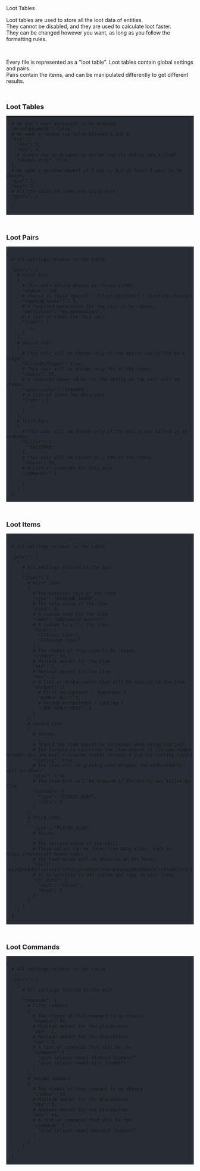 <div class="header spacer">Loot Tables</div>
<div>
  <p style="margin-top: 15px;">Loot tables are used to store all the loot data of entities.<br>
    They cannot be disabled, and they are used to calculate loot faster.<br>
    They can be changed however you want, as long as you follow the formatting rules.</p>

  <br>

  <p>Every file is represented as a "loot table". Loot tables contain global settings and pairs.<br>
    Pairs contain the items, and can be manipulated differently to get different results.</p>
</div>

<div style="font-size:18px; font-weight: bold; margin-top: 50px;">Loot Tables</div>
<pre style="background-color:#282c34;"><code class="json">{
  # We don't want equipment to be dropped.
  "dropEquipment": false,
  # We want a random exp value between 5 and 8.
  "exp":{
    "min": 5,
    "max": 8,
    # Should exp be dropped no matter how the entity was killed?
    "always-drop": true
  },
  # We want a maximum amount of 2 pairs, but at least 1 pair to be chosen.
  "min": 1,
  "max": 2,
  # All the pairs of items are going here
  "pairs": [
  ...
  ]
}
</code></pre>


<div style="font-size:18px; font-weight: bold; margin-top: 50px;">Loot Pairs</div>
<pre style="background-color:#282c34;"><code class="json">
{
  # All settings related to the table
  ...
  "pairs": [
    # First Pair
    {
      # This pair should always be chosen (100%)
      "chance": 100,
      # Chance is [base-chance] + ([looting-level] * [looting-chance])
      "lootingChance": 2.5,
      # A required permission for the pair to be chosen.
      "permission": "my.permission",
      # A list of items for this pair
      "items": [
        ...
      ]
    },
    # Second Pair
    {
      # This pair will be chosen only if the entity was killed by a player.
      "killedByPlayer": true,
      # This pair will be chosen only 50% of the times.
      "chance": 50,
      # A required spawn cause for the entity so the pair will be chosen.
      "spawn-cause": "SPAWNER",
      # A list of items for this pair
      "items": [
        ...
      ]
    },
    # Third Pair
    {
      # This pair will be chosen only if the entity was killed by an enderman.
      "killer": [
        "ENDERMAN"
      ],
      # This pair will be chosen only 50% of the times.
      "chance": 50,
      # A list of commands for this pair
      "commands:" [
        ...
      ]
    }
  ]
}
</code></pre>


<div style="font-size:18px; font-weight: bold; margin-top: 50px;">Loot Items</div>
<pre style="background-color:#282c34;"><code class="json">
{
  # All settings related to the table
  ...
  "pairs": [
    {
      # All settings related to the pair
      ...
      "items": [
        # First item
        {
          # The material type of the item
          "type": "DIAMOND_SWORD",
          # The data value of the item
          "data": 0,
          # A custom name for the item.
          "name": "&6Diamond Sword!!",
          # A custom lore for the item.
          "lore": [
            "&7First line!",
            "&4Second line!"
          ],
          # The chance of this item to be chosen.
          "chance": 50,
          # Minimum amount for the item
          "min": 1,
          # Maximun amount for the item
          "max": 1,
          # A list of enchantments that will be applied to the item.
          "enchants":{
            # First enchantment - Sharpness 5
            "DAMAGE_ALL": 5,
            # Second enchantment - Looting 3
            "LOOT_BONUS_MOBS": 3
          }
        },
        # Second item
        {
          # Values
          ...
          # Should the item amount be increased when using looting?
          # The formula to calculate the item amount is [random number between min and max] + [random number between 0 and the looting level]
          "looting": true,
          # The item will be glowing when dropped (no enchantments will be shown)
          "glow": true,
          # The item that will be dropped if the entity was killed by fire
          "burnable:"{
            "type": "COOKED_BEEF",
            "data": 0
          }
        },
        # Third item
        {
          "type": "PLAYER_HEAD",
          # Values
          ...
          # The texture value of the skull.
          # These values can be taken from many sites, such as https://minecraft-heads.com/.
          # The head below will be shown as an orc head.
          "skull": "eyJ0ZXh0dXJlcyI6eyJTS0lOIjp7InVybCI6Imh0dHA6Ly90ZXh0dXJlcy5taW5lY3JhZnQubmV0L3RleHR1cmUvODJkNmI2MjJmMDZkYmQzYjE5YmY3NjUzOGNhNzA0NzMzZWQwYjAyZTQ0MzhjOWQ4OTY4YTA0YmZiYjI4ZWY2MyJ9fX0=",
          # It is possible to add custom nbt tags to your items.
          "nbt-data": {
            "key1": "Value!",
            "key2": 2
          }
        }
      ]
    }
  ]
}
</code></pre>


<div style="font-size:18px; font-weight: bold; margin-top: 50px;">Loot Commands</div>
<pre style="background-color:#282c34;"><code class="json">
{
  # All settings related to the table
  ...
  "pairs": [
    {
      # All settings related to the pair
      ...
      "commands": [
        # First command
        {
          # The chance of this command to be chosen
          "chance": 50,
          # Minimum amount for the placeholder
          "min": 1,
          # Maximun amount for the placeholder
          "max": 1,
          # A list of commands that will be ran
          "commands":[
            "give {player-name} diamond {number}",
            "give {player-name} dirt {number}"
          ]
        },
        # Second command
        {
          # The chance of this command to be chosen
          "chance": 50,
          # Minimum amount for the placeholder
          "min": 1,
          # Maximun amount for the placeholder
          "max": 64,
          # A list of commands that will be ran
          "commands":[
            "give {player-name} emerald {number}"
          ]
        }
      ]
    }
  ]
}
</code></pre>
